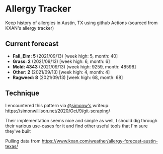 # Allergy Tracker

Keep history of allergies in Austin, TX using github Actions (sourced from KXAN's allergy tracker)

## Current forecast
<!-- INJECT FORECAST -->
- **Fall_Elm: 5** (2021/09/13)  [week high: 5, month: 40]
- **Grass: 2** (2021/09/13)  [week high: 6, month: 6]
- **Mold: 4343** (2021/09/13)  [week high: 9259, month: 48598]
- **Other: 2** (2021/09/13)  [week high: 4, month: 4]
- **Ragweed: 8** (2021/09/13)  [week high: 68, month: 68]
<!-- END INJECT FORECAST -->

## Technique

I encountered this pattern via [@simonw's](https://github.com/simonw) writeup: https://simonwillison.net/2020/Oct/9/git-scraping/

Their implementation seems nice and simple as well, I should dig through their various use-cases for it and find other useful tools that I'm sure they've built

Pulling data from https://www.kxan.com/weather/allergy-forecast-austin-texas/

